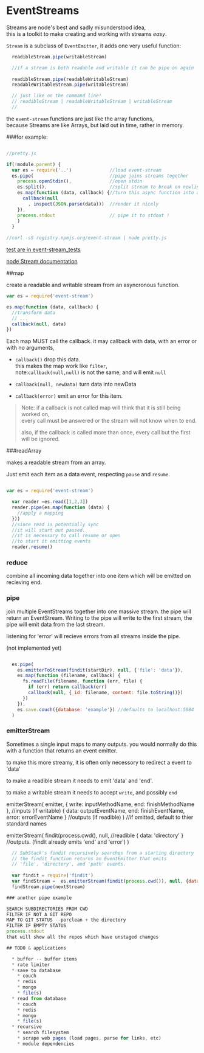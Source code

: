 # EventStreams

Streams are node's best and sadly misunderstood idea,  
this is a toolkit to make creating and working with streams <em>easy</em>.

`Stream` is a subclass of `EventEmitter`, it adds one very useful function:

``` js
  readibleStream.pipe(writableStream)

  //if a stream is both readable and writable it can be pipe on again
  
  readibleStream.pipe(readableWritableStream)
  readableWritableStream.pipe(writableStream)

  // just like on the command line!
  // readibleStream | readableWritableStream | writableStream
  //
```

the `event-stream` functions are just like the array functions,  
because Streams are like Arrays, but laid out in time, rather in memory.

###for example:

``` js

//pretty.js

if(!module.parent) {
  var es = require('..')              //load event-stream
  es.pipe(                            //pipe joins streams together
    process.openStdin(),              //open stdin
    es.split(),                       //split stream to break on newlines
    es.map(function (data, callback) {//turn this async function into a stream
      callback(null
        , inspect(JSON.parse(data)))  //render it nicely
    }),
    process.stdout                    // pipe it to stdout !
    )
  }
  
//curl -sS registry.npmjs.org/event-stream | node pretty.js

```
 
[test are in event-stream_tests](https://github.com/dominictarr/event-stream_tests)

[node Stream documentation](http://nodejs.org/api/streams.html)

##map

create a readable and writable stream from an asyncronous function.  

``` js
var es = require('event-stream')

es.map(function (data, callback) {
  //transform data
  // ...
  callback(null, data)
})

```

Each map MUST call the callback. it may callback with data, with an error or with no arguments, 

  * `callback()` drop this data.  
    this makes the map work like `filter`,  
    note:`callback(null,null)` is not the same, and will emit `null`

  * `callback(null, newData)` turn data into newData
    
  * `callback(error)` emit an error for this item.

>Note: if a callback is not called map will think that it is still being worked on,   
>every call must be answered or the stream will not know when to end.  
>
>also, if the callback is called more than once, every call but the first will be ignored.

###readArray

makes a readable stream from an array.  

Just emit each item as a data event, respecting `pause` and `resume`.

``` js

var es = require('event-stream')

  var reader =es.read([1,2,3])
  reader.pipe(es.map(function (data) {
    //apply a mapping
  }))
  //since read is potentially sync
  //it will start out paused.
  //it is necessary to call resume or open
  //to start it emitting events
  reader.resume()
```

### reduce

combine all incoming data together into one item which will be emitted on recieving end.

### pipe

join multiple EventStreams together into one massive stream. 
the pipe will return an EventStream. Writing to the pipe will write to the first stream,
the pipe will emit data from the last stream.

listening for 'error' will recieve errors from all streams inside the pipe.

(not implemented yet)

``` js

  es.pipe(
    es.emitterToStream(findit(startDir), null, {'file': 'data'}),
    es.map(function (filename, callback) {
      fs.readFile(filename, function (err, file) {
        if (err) return callback(err)
        callback(null, {_id: filename, content: file.toString()}) 
      })
    }),
    es.save.couch({database: 'example'}) //defaults to localhost:5984
  )

```

### emitterStream

Sometimes a single input maps to many outputs. you would normally do this with a function that 
returns an event emitter. 

to make this more streamy, it is often only necessory to redirect a event to 'data'

to make a readible stream it needs to emit 'data' and 'end'.

to make a writable stream it needs to accept `write`, and possibly `end`

emitterStream(
  emitter, 
  { write: inputMethodName, end: finishMethodName }, //inputs (if writable)
  { data: outputEventName, end: finishEventName, error: errorEventName } //outputs (if readible)
  ) //if omitted, default to thier standard names

emitterStream(
  findit(process.cwd(), 
  null, //readible 
  { data: 'directory' } //outputs. (findit already emits 'end' and 'error')
)
  

``` js
  // SubStack's findit recursively searches from a starting directory
  // the findit function returns an EventEmitter that emits
  // 'file', 'directory', and 'path' events.
  
  var findit = require('findit')
  var findStream =  es.emitterStream(findit(process.cwd()), null, {data: 'path', end: 'end'})
  findStream.pipe(nextStream)

### another pipe example

SEARCH SUBDIRECTORIES FROM CWD
FILTER IF NOT A GIT REPO
MAP TO GIT STATUS --porclean + the directory
FILTER IF EMPTY STATUS
process.stdout
that will show all the repos which have unstaged changes

## TODO & applications

  * buffer -- buffer items
  * rate limiter
  * save to database
    * couch
    * redis
    * mongo
    * file(s)
  * read from database
    * couch
    * redis
    * mongo
    * file(s)
  * recursive
    * search filesystem
    * scrape web pages (load pages, parse for links, etc)
    * module dependencies
    